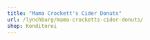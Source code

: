 ```yaml
---
title: "Mama Crockett's Cider Donuts"
url: /lynchburg/mama-crocketts-cider-donuts/
shop: Konditorei
---
```

